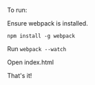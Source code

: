 To run:

Ensure webpack is installed.

`npm install -g webpack`

Run `webpack --watch`

Open index.html

That's it!
